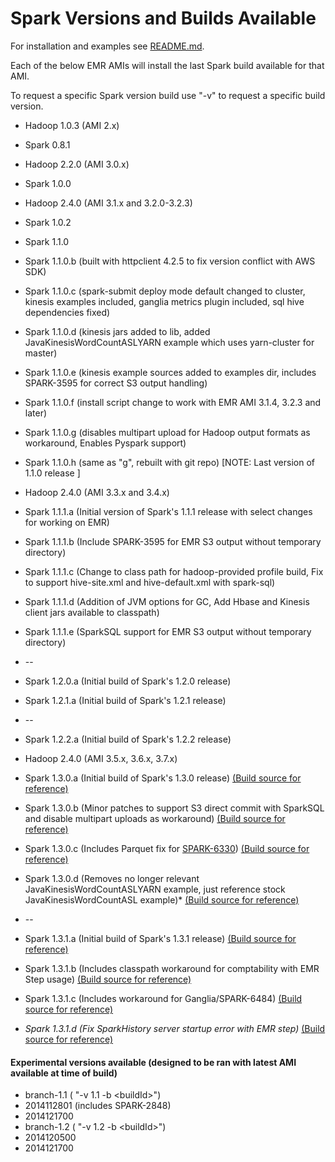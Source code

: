 Spark Versions and Builds Available 
===================================

For installation and examples see  [README.md](README.md).


Each of the below EMR AMIs will install the last Spark build available for that AMI.


To request a specific Spark version build use "-v" to request a specific build version.   


* Hadoop 1.0.3 (AMI 2.x)
 * Spark 0.8.1

* Hadoop 2.2.0 (AMI 3.0.x)
 * Spark 1.0.0

* Hadoop 2.4.0 (AMI 3.1.x and 3.2.0-3.2.3)
 * Spark 1.0.2
 * Spark 1.1.0
 * Spark 1.1.0.b (built with httpclient 4.2.5 to fix version conflict with AWS SDK)
 * Spark 1.1.0.c (spark-submit deploy mode default changed to cluster, kinesis examples included, ganglia metrics plugin included, sql hive dependencies fixed)
 * Spark 1.1.0.d (kinesis jars added to lib, added JavaKinesisWordCountASLYARN example which uses yarn-cluster for master)
 * Spark 1.1.0.e (kinesis example sources added to examples dir, includes SPARK-3595 for correct S3 output handling)
 * Spark 1.1.0.f (install script change to work with EMR AMI 3.1.4, 3.2.3 and later)
 * Spark 1.1.0.g (disables multipart upload for Hadoop output formats as workaround, Enables Pyspark support)
 * Spark 1.1.0.h (same as "g", rebuilt with git repo)  [NOTE: Last version of 1.1.0 release ]


* Hadoop 2.4.0 (AMI 3.3.x and 3.4.x)
 * Spark 1.1.1.a (Initial version of Spark's 1.1.1 release with select changes for working on EMR)
 * Spark 1.1.1.b (Include SPARK-3595 for EMR S3 output without temporary directory)
 * Spark 1.1.1.c (Change to class path for hadoop-provided profile build, Fix to support hive-site.xml and hive-default.xml with spark-sql)
 * Spark 1.1.1.d (Addition of JVM options for GC, Add Hbase and Kinesis client jars available to classpath)
 * Spark 1.1.1.e (SparkSQL support for EMR S3 output without temporary directory)
 * --
 * Spark 1.2.0.a (Initial build of Spark's 1.2.0 release)
 * Spark 1.2.1.a (Initial build of Spark's 1.2.1 release)
 * --
 * Spark 1.2.2.a (Initial build of Spark's 1.2.2 release)

* Hadoop 2.4.0 (AMI 3.5.x, 3.6.x, 3.7.x)
 * Spark 1.3.0.a (Initial build of Spark's 1.3.0 release) [(Build source for reference)](https://github.com/christopherbozeman/spark/tree/bozemanc-v1.3.0.a)
 * Spark 1.3.0.b (Minor patches to support S3 direct commit with SparkSQL and disable multipart uploads as workaround) [(Build source for reference)](https://github.com/christopherbozeman/spark/tree/bozemanc-v1.3.0.b)
 * Spark 1.3.0.c (Includes Parquet fix for [SPARK-6330](https://issues.apache.org/jira/browse/SPARK-6330)) [(Build source for reference)](https://github.com/christopherbozeman/spark/tree/bozemanc-v1.3.0.c)
 * Spark 1.3.0.d (Removes no longer relevant JavaKinesisWordCountASLYARN example, just reference stock JavaKinesisWordCountASL example)* [(Build source for reference)](https://github.com/christopherbozeman/spark/tree/bozemanc-v1.3.0.d)
 * --
 * Spark 1.3.1.a (Initial build of Spark's 1.3.1 release) [(Build source for reference)](https://github.com/christopherbozeman/spark/tree/bozemanc-v1.3.1.a)
 * Spark 1.3.1.b (Includes classpath workaround for comptability with EMR Step usage) [(Build source for reference)](https://github.com/christopherbozeman/spark/tree/bozemanc-v1.3.1.b)
 * Spark 1.3.1.c (Includes workaround for Ganglia/SPARK-6484) [(Build source for reference)](https://github.com/christopherbozeman/spark/tree/bozemanc-v1.3.1.c)
 * *Spark 1.3.1.d (Fix SparkHistory server startup error with EMR step)* [(Build source for reference)](https://github.com/christopherbozeman/spark/tree/bozemanc-v1.3.1.d)

#### Experimental versions available (designed to be ran with latest AMI available at time of build)
* branch-1.1 ( "-v 1.1 -b \<buildId\>")
 * 2014112801 (includes SPARK-2848)
 * 2014121700
* branch-1.2 ( "-v 1.2 -b \<buildId\>")
 * 2014120500
 * 2014121700


